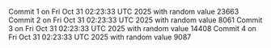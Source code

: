 Commit 1 on Fri Oct 31 02:23:33 UTC 2025 with random value 23663
Commit 2 on Fri Oct 31 02:23:33 UTC 2025 with random value 8061
Commit 3 on Fri Oct 31 02:23:33 UTC 2025 with random value 14408
Commit 4 on Fri Oct 31 02:23:33 UTC 2025 with random value 9087
